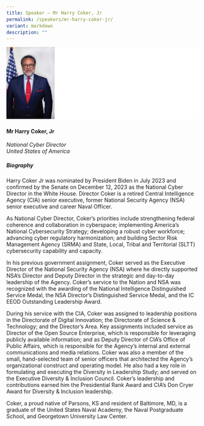 ```yaml
---
title: Speaker – Mr Harry Coker, Jr
permalink: /speakers/mr-harry-coker-jr/
variant: markdown
description: ""
---
```

![](/images/2024%20speakers/Mr__Harry_Coker.png)
#### **Mr Harry Coker, Jr**

*National Cyber Director <br>
United States of America*

##### **Biography**
Harry Coker Jr was nominated by President Biden in July 2023 and confirmed by the Senate on December 12, 2023 as the National Cyber Director in the White House. Director Coker is a retired Central Intelligence Agency (CIA) senior executive, former National Security Agency (NSA) senior executive and career Naval Officer. 

As National Cyber Director, Coker’s priorities include strengthening federal coherence and collaboration in cyberspace; implementing America’s National Cybersecurity Strategy; developing a robust cyber workforce; advancing cyber regulatory harmonization; and building Sector Risk Management Agency (SRMA) and State, Local, Tribal and Territorial (SLTT) cybersecurity capability and capacity. 

In his previous government assignment, Coker served as the Executive Director of the National Security Agency (NSA) where he directly supported NSA’s Director and Deputy Director in the strategic and day-to-day leadership of the Agency. Coker’s service to the Nation and NSA was recognized with the awarding of the National Intelligence Distinguished Service Medal, the NSA Director’s Distinguished Service Medal, and the IC EEOD Outstanding Leadership Award. 

During his service with the CIA, Coker was assigned to leadership positions in the Directorate of Digital Innovation; the Directorate of Science &amp; Technology; and the Director’s Area. Key assignments included service as Director of the Open Source Enterprise, which is responsible for leveraging publicly available information; and as Deputy Director of CIA’s Office of Public Affairs, which is responsible for the Agency’s internal and external communications and media relations. Coker was also a member of the small, hand-selected team of senior officers that architected the Agency’s organizational construct and operating model. He also had a key role in formulating and executing the Diversity in Leadership Study; and served on the Executive Diversity &amp; Inclusion Council. Coker’s leadership and contributions earned him the Presidential Rank Award and CIA’s Don Cryer Award for Diversity &amp; Inclusion leadership.  

Coker, a proud native of Parsons, KS and resident of Baltimore, MD, is a graduate of the United States Naval Academy, the Naval Postgraduate School, and Georgetown University Law Center.